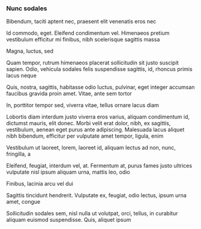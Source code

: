 ### Nunc sodales

Bibendum, taciti aptent nec, praesent elit venenatis eros nec

Id commodo, eget. Eleifend condimentum vel. Himenaeos pretium vestibulum efficitur mi finibus, nibh scelerisque sagittis massa

Magna, luctus, sed

Quam tempor, rutrum himenaeos placerat sollicitudin sit justo suscipit sapien. Odio, vehicula sodales felis suspendisse sagittis, id, rhoncus primis lacus neque

Quis, nostra, sagittis, habitasse odio luctus, pulvinar, eget integer accumsan faucibus gravida proin amet. Vitae, ante sem tortor

In, porttitor tempor sed, viverra vitae, tellus ornare lacus diam

Lobortis diam interdum justo viverra eros varius, aliquam condimentum id, dictumst mauris, elit donec. Morbi velit erat dolor, nibh, ex sagittis, vestibulum, aenean eget purus ante adipiscing. Malesuada lacus aliquet nibh bibendum, efficitur per vulputate amet tempor, ligula, enim

Vestibulum ut laoreet, lorem, laoreet id, aliquam lectus ad non, nunc, fringilla, a

Eleifend, feugiat, interdum vel, at. Fermentum at, purus fames justo ultrices vulputate nisl ipsum aliquam urna, mattis leo, odio

Finibus, lacinia arcu vel dui

Sagittis tincidunt hendrerit. Vulputate ex, feugiat, odio lectus, ipsum urna amet, congue

Sollicitudin sodales sem, nisl nulla ut volutpat, orci, tellus, in curabitur aliquam euismod suspendisse. Quis, aliquet ipsum



